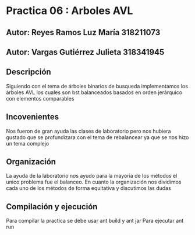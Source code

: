 # Practica 06 : Arboles AVL
## Autor: Reyes Ramos Luz María 318211073
## Autor: Vargas Gutiérrez Julieta 318341945

## Descripción
Siguiendo con el tema de árboles binarios de busqueda implementamos los árboles AVL los
cuales son bst balanceados basados en orden jerárquico con elementos comparables 

## Incovenientes
Nos fueron de gran ayuda las clases de laboratorio pero nos hubiera gustado que 
se profundizara con el tema de rebalancear ya que se nos hizo un tema complejo

## Organización
La ayuda de la laboratorio nos ayudo para la mayoria de los métodos el unico problema
fue el balanceo. En cuanto la organización nos dividimos cada uno de los métodos de 
forma equitativa y discutimos las dudas

## Compilación y ejecución 
Para compilar la practica se debe usar ant build y ant jar
Para ejecutar ant run
